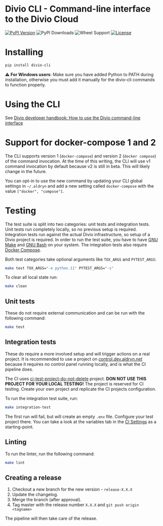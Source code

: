 Divio CLI - Command-line interface to the Divio Cloud
=====================================================

[![PyPI Version](https://img.shields.io/pypi/v/divio-cli.svg)](https://pypi.python.org/pypi/divio-cli)
![PyPI Downloads](https://img.shields.io/pypi/dm/divio-cli.svg)
![Wheel Support](https://img.shields.io/pypi/wheel/divio-cli.svg)
[![License](https://img.shields.io/pypi/l/divio-cli.svg)](https://github.com/divio/divio-cli/blob/master/LICENSE.txt)

# Installing

```bash
pip install divio-cli
```

⚠️ **For Windows users**: Make sure you have added Python to PATH during installation, otherwise you must add it manually for the divio-cli commands to function properly.

# Using the CLI

See [Divio developer handbook: How to use the Divio command-line interface](https://docs.divio.com/en/latest/how-to/local-cli/)


# Support for docker-compose 1 and 2

The CLI supports version 1 (`docker-compose`) and version 2 (`docker compose`) of the command invocation. At the time of this writing, the CLI will use v1 command invocation by default because v2 is still in beta. This will likely change in the future.

You can opt-in to use the new command by updating your CLI global settings in `~/.aldryn` and add a new setting called `docker-compose` with the value `["docker", "compose"]`.


# Testing

The test suite is split into two categories: unit tests and integration tests. Unit tests run completely locally, so no previous setup is required. Integration tests run against the actual Divio infrastructure, so setup of a Divio project is required.
In order to run the test suite, you have to have [GNU Make](https://www.gnu.org/software/make/) and [GNU Bash](https://www.gnu.org/software/bash/) on your system. The integration tests also require [Docker Compose](https://docs.docker.com/compose/).

Both test categories take optional arguments like `TOX_ARGS` and `PYTEST_ARGS`:

```bash
make test TOX_ARGS="-e python.11" PYTEST_ARGS="-s"
```

To clear all local state run:

```bash
make clean
```

## Unit tests

These do not require external communication and can be run with the following command:

```bash
make test
```

## Integration tests

These do require a more involved setup and will trigger actions on a real project.
It is recommended to use a project on [control.dev.aldryn.net](https://control.dev.aldryn.net/) because it requires no control panel running locally, and is what the CI pipeline does.

The CI uses [ci-test-project-do-not-delete](https://control.dev.aldryn.net/o/crce57yucffnjhb63yldeohmru/app/nxldpjkvbzggzh6xzvkqv4j3je/) project.
**DON NOT USE THIS PROJECT FOR YOUR LOCAL TESTING!** The project is reserved for CI testing. Create your own project and replicate the CI projects configuration.

To run the integration test suite, run:

```bash
make integration-test
```

The first run will fail, but will create an empty `.env` file. Configure your test project there.
You can take a look at the variables tab in the [CI Settings](https://gitlab.com/divio/cloud/control-panel/-/settings/ci_cd) as a starting-point.

## Linting

To run the linter, run the following command:

```bash
make lint
```

## Creating a release

1. Checkout a new branch for the new version - `release-X.X.X`
2. Update the changelog.
3. Merge the branch (after approval).
4. Tag master with the release number `X.X.X` and `git push origin <tagname>`

The pipeline will then take care of the release.
